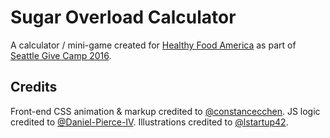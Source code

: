 # Sugar Overload Calculator

A calculator / mini-game created for <a href="http://www.healthyfoodamerica.org/sugar_calculator" target="_blank">Healthy Food America</a> as part of <a href="http://www.seattlegivecamp.com" target="_blank">Seattle Give Camp 2016</a>.

## Credits

Front-end CSS animation & markup credited to <a href="https://twitter.com/constancecchen" target="_blank">@constancecchen</a>. JS logic credited to <a href="https://github.com/Daniel-Pierce-IV" target="_blank">@Daniel-Pierce-IV</a>. Illustrations credited to <a href="https://twitter.com/lstartup42" target="_blank">@lstartup42</a>.

